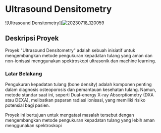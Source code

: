 # Ultrasound Densitometry

![Ultrasound Densitometry](![20230718_120059](https://github.com/11neuty/UltrasoundBone/assets/49444532/673c9d62-6c15-4c5f-9ac3-d363bd5896f9)

## Deskripsi Proyek
Proyek "Ultrasound Densitometry" adalah sebuah inisiatif untuk mengembangkan metode pengukuran kepadatan tulang yang aman dan non-ionisasi menggunakan spektroskopi ultrasonik dan machine learning.

### Latar Belakang
Pengukuran kepadatan tulang (bone density) adalah komponen penting dalam diagnosis osteoporosis dan pemantauan kesehatan tulang. Namun, metode standar saat ini, seperti Dual-energy X-ray Absorptiometry (DXA atau DEXA), melibatkan paparan radiasi ionisasi, yang memiliki risiko potensial bagi pasien. 

Proyek ini bertujuan untuk mengatasi masalah tersebut dengan mengembangkan metode pengukuran kepadatan tulang yang lebih aman menggunakan spektroskopi
